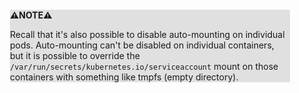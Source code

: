 <div style="margin:2em; background-color: #e0e0e0;">

<strong>⚠️NOTE️️️⚠️</strong>

Recall that it's also possible to disable auto-mounting on individual pods. Auto-mounting can't be disabled on individual containers, but it is possible to override the `/var/run/secrets/kubernetes.io/serviceaccount` mount on those containers with something like tmpfs (empty directory).
</div>

